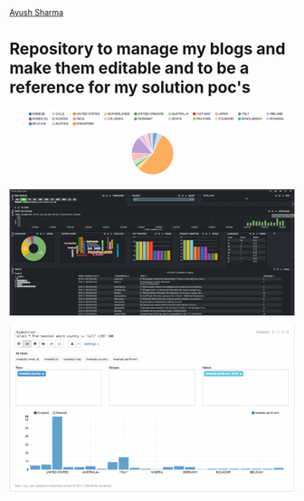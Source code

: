
<div class="LI-profile-badge"  data-version="v1" data-size="medium" data-locale="en_US" data-type="horizontal" data-theme="dark" data-vanity="linkayushk"><a class="LI-simple-link" href='https://www.linkedin.com/in/linkayushk?trk=profile-badge'>Ayush Sharma</a></div>


# Repository to manage my blogs and make them editable and to be a reference for my solution poc's

[![DEMO VIDEO](https://github.com/ayushhub/RealTimeDataFlow/blob/master/screenshots/39_zeppelin_country_pie_chart-800x202.png)](https://www.youtube.com/watch?v=pc-oIQeqPmg "SHAREPOINT DEMO VIDEO")

[![DEMO VIDEO](https://github.com/ayushhub/RealTimeDataFlow/blob/master/screenshots/Dashboard.png)](https://www.youtube.com/watch?v=R7ivHwLlEL8&t=2s "ELASTICSEARCH DEMO VIDEO")

[![DEMO VIDEO](https://github.com/ayushhub/RealTimeDataFlow/blob/master/screenshots/eliminate_null_bargraph_sentiment_analysis-800x466.png)](https://www.youtube.com/watch?v=R3L51OCdEAQ "TWITTER DEMO VIDEO")
